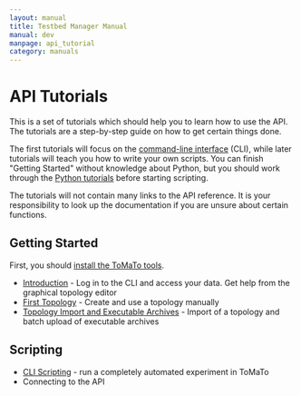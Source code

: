 ```yaml
---
layout: manual
title: Testbed Manager Manual
manual: dev
manpage: api_tutorial
category: manuals
---
```


# API Tutorials

This is a set of tutorials which should help you to learn how to use the API.
The tutorials are a step-by-step guide on how to get certain things done.

The first tutorials will focus on the [command-line interface](../tools/cli) (CLI), while later tutorials will teach you how to write your own scripts. You can finish "Getting Started" without knowledge about Python, but you should work through the [Python tutorials](https://docs.python.org/2.7/tutorial/) before starting scripting.

The tutorials will not contain many links to the API reference. It is your responsibility to look up the documentation if you are unsure about certain functions.

## Getting Started

First, you should [install the ToMaTo tools](../tools).

* [Introduction](introduction) - Log in to the CLI and access your data. Get help from the graphical topology editor
* [First Topology](first_topology) - Create and use a topology manually
* [Topology Import and Executable Archives](executable_archive) - Import of a topology and batch upload of executable archives

## Scripting

* [CLI Scripting](cli_scripts) - run a completely automated experiment in ToMaTo
* Connecting to the API
